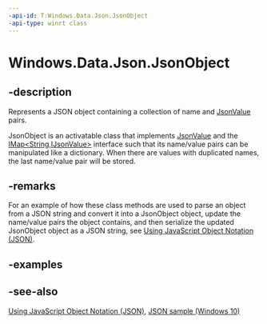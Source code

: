 ```yaml
---
-api-id: T:Windows.Data.Json.JsonObject
-api-type: winrt class
---
```


<!-- Class syntax.
public class JsonObject : Windows.Data.Json.IJsonObject, Windows.Data.Json.IJsonObjectWithDefaultValues, Windows.Data.Json.IJsonValue, Windows.Foundation.Collections.IIterable<Windows.Foundation.Collections.IKeyValuePair<System.String, Windows.Data.Json.IJsonValue>>, Windows.Foundation.Collections.IMap<System.String, Windows.Data.Json.IJsonValue>, Windows.Foundation.IStringable
-->

# Windows.Data.Json.JsonObject

## -description

Represents a JSON object containing a collection of name and [JsonValue](jsonvalue.md) pairs.

JsonObject is an activatable class that implements [JsonValue](jsonvalue.md) and the [IMap&lt;String,IJsonValue&gt;](../windows.foundation.collections/imap_2.md) interface such that its name/value pairs can be manipulated like a dictionary. When there are values with duplicated names, the last name/value pair will be stored.

## -remarks

For an example of how these class methods are used to parse an object from a JSON string and convert it into a JsonObject object, update the name/value pairs the object contains, and then serialize the updated JsonObject object as a JSON string, see [Using JavaScript Object Notation (JSON)](https://docs.microsoft.com/previous-versions/windows/apps/hh770289(v=win.10)).

## -examples

## -see-also

[Using JavaScript Object Notation (JSON)](https://docs.microsoft.com/previous-versions/windows/apps/hh770289(v=win.10)), [JSON sample (Windows 10)](https://go.microsoft.com/fwlink/p/?LinkId=620556)
